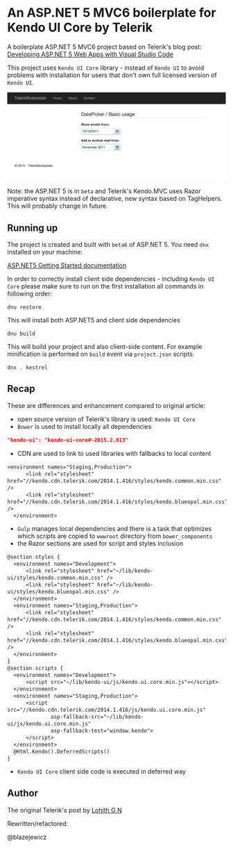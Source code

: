 # An ASP.NET 5 MVC6 boilerplate for Kendo UI Core by Telerik

A boilerplate ASP.NET 5 MVC6 project based on Telerik's blog post: [Developing ASP.NET 5 Web Apps with Visual Studio Code](http://developer.telerik.com/featured/developing-asp-net-5-web-apps-with-visual-studio-code/)

This project uses `Kendo UI Core` library - instead of `Kendo UI` to avoid problems with installation for users that don't own full licensed version of `Kendo UI`.

![Kendo UI Core boilerplate project](assets/20150901234011.jpg)

Note: the ASP.NET 5 is in `beta` and Telerik's Kendo.MVC uses Razor imperative syntax instead of declarative, new syntax based on TagHelpers. This will probably change in future.

## Running up

The project is created and built with `beta6` of ASP.NET 5. You need `dnx` installed on your machine:

[ASP.NET5 Getting Started documentation](http://docs.asp.net/en/latest/getting-started/index.html)

In order to correctly install client side dependencies - including `Kendo UI Core` please make sure to run on the first installation all commands in following order:
```
dnu restore
```
This will install both ASP.NET5 and client side dependencies

```
dnu build
```
This will build your project and also client-side content. For example minification is performed on `build` event via `project.json` scripts.

```
dnx . kestrel
```

## Recap

These are differences and enhancement compared to original article:

* open source version of Telerik's library is used: `Kendo UI Core`
* `Bower` is used to install locally all dependencies
```json
"kendo-ui": "kendo-ui-core#~2015.2.813"
```
* CDN are used to link to used libraries with fallbacks to local content
```
<environment names="Staging,Production">
      <link rel="stylesheet" href="//kendo.cdn.telerik.com/2014.1.416/styles/kendo.common.min.css" />
      <link rel="stylesheet" href="//kendo.cdn.telerik.com/2014.1.416/styles/kendo.blueopal.min.css" />
  </environment>
```
* `Gulp` manages local dependencies and there is a task that optimizes which scripts are copied to `wwwroot` directory from `bower_components`
* the Razor sections are used for script and styles inclusion
```cshtml
@section styles {
  <environment names="Development">
      <link rel="stylesheet" href="~/lib/kendo-ui/styles/kendo.common.min.css" />
      <link rel="stylesheet" href="~/lib/kendo-ui/styles/kendo.blueopal.min.css" />
  </environment>
  <environment names="Staging,Production">
      <link rel="stylesheet" href="//kendo.cdn.telerik.com/2014.1.416/styles/kendo.common.min.css" />
      <link rel="stylesheet" href="//kendo.cdn.telerik.com/2014.1.416/styles/kendo.blueopal.min.css" />
  </environment>
}
@section scripts {
  <environment names="Development">
      <script src="~/lib/kendo-ui/js/kendo.ui.core.min.js"></script>
  </environment>
  <environment names="Staging,Production">
      <script src="//kendo.cdn.telerik.com/2014.1.416/js/kendo.ui.core.min.js"
              asp-fallback-src="~/lib/kendo-ui/js/kendo.ui.core.min.js"
              asp-fallback-test="window.kendo">
      </script>
  </environment>
  @Html.Kendo().DeferredScripts()
}
```

* `Kendo UI Core` client side code is executed in deferred way


## Author

The original Telerik's post by [Lohith G N](http://developer.telerik.com/author/lohithgn/)

Rewritten/refactored:

@blazejewicz
